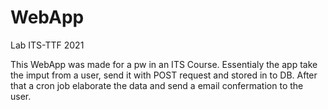 # WebApp
Lab ITS-TTF 2021 

This WebApp was made for a pw in an ITS Course.
Essentialy the app take the imput from a user, send it with POST request and stored in to DB.
After that a cron job elaborate the data and send a email confermation to the user.
